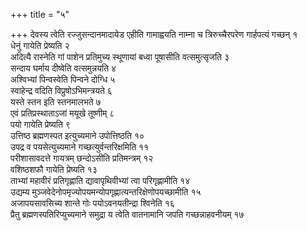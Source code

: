 +++
title = "५"

+++
देवस्य त्वेति रज्जुसन्दानमादायेड एहीति गामाह्वयति नाम्ना च त्रिरुच्चैरपरेण गार्हपत्यं गच्छन् १  
धेनुं गायेति प्रेष्यति २  
अदित्यै रास्नेति गां पाशेन प्रतिमुच्य स्थूणायां बध्वा पूषासीति वत्समुत्सृजति ३  
सन्दाय घर्माय दीष्वेति वत्समुन्नयति ४  
अश्विभ्यां पिन्वस्वेति पिन्वने दोग्धि ५  
स्वाहेन्द्र वदिति विप्रुषोऽभिमन्त्रयते ६  
यस्ते स्तन इति स्तनमालभते ७  
एवं प्रतिप्रस्थाताऽजां मयूखे तूष्णीम् ८  
पयो गायेति प्रेष्यति ९  
उत्तिष्ठ ब्रह्मणस्पत इत्युच्यमाने उपोत्तिष्ठति १०  
उपद्र व पयसेत्युच्यमाने गच्छत्युर्वन्तरिक्षमिति ११  
परीशासावदत्ते गायत्रम् छन्दोऽसीति प्रतिमन्त्रम् १२  
वशिष्ठशफौ गायेति प्रेष्यति १३  
ताभ्यां महावीरं प्रतिगृह्णाति द्यावापृथिवीभ्यां त्वा परिगृह्णामीति १४  
उद्यम्य मुञ्जवेदेनोपमृज्योपयमन्योपगृह्णात्यन्तरिक्षेणोपयच्छामीति १५  
अजापयसावसिच्य शान्ते गोः पयोऽवनयतीन्द्रा श्विनेति १६  
प्रैतु ब्रह्मणस्पतिरिप्युच्यमाने समुद्रा य त्वेति वातनामानि जपति गच्छन्नाहवनीयम् १७  
